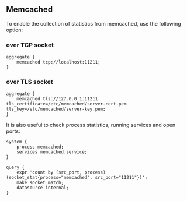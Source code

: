 ## Memcached

To enable the collection of statistics from memcached, use the following option:
### over TCP socket
```
aggregate {
    memcached tcp://localhost:11211;
}
```

### over TLS socket
```
aggregate {
    memcached tls://127.0.0.1:11211 tls_certificate=/etc/memcached/server-cert.pem tls_key=/etc/memcached/server-key.pem;
}
```

It is also useful to check process statistics, running services and open ports:
```
system {
    process memcached;
    services memcached.service;
}

query {
	expr 'count by (src_port, process) (socket_stat{process="memcached", src_port="11211"})';
	make socket_match;
	datasource internal;
}

```
